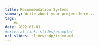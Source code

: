 ```yaml
---
title: Recommendation Systems
summary: Write about your project here...
tags:
  - ML
date: 2022-01-01
#external_link: slides/example/
url_slides: slides/hdp/index.md
---
```

